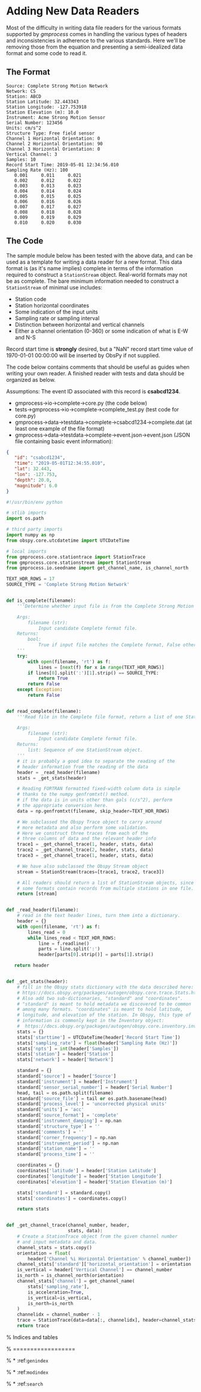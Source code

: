 # Adding New Data Readers

Most of the difficulty in writing data file readers for the various formats
supported by *gmprocess* comes in handling the various types of headers and
inconsistencies in adherence to the various standards. Here we'll be removing
those from the equation and presenting a semi-idealized data format and some
code to read it.

## The Format

```text
Source: Complete Strong Motion Network
Network: CS
Station: ABCD
Station Latitude: 32.443343
Station Longitude: -127.753918
Station Elevation (m): 10.0
Instrument: Acme Strong Motion Sensor
Serial Number: 123456
Units: cm/s^2
Structure Type: Free field sensor
Channel 1 Horizontal Orientation: 0
Channel 2 Horizontal Orientation: 90
Channel 3 Horizontal Orientation: 0
Vertical Channel: 3
Samples: 10
Record Start Time: 2019-05-01 12:34:56.010
Sampling Rate (Hz): 100
   0.001     0.011     0.021
   0.002     0.012     0.022
   0.003     0.013     0.023
   0.004     0.014     0.024
   0.005     0.015     0.025
   0.006     0.016     0.026
   0.007     0.017     0.027
   0.008     0.018     0.028
   0.009     0.019     0.029
   0.010     0.020     0.030
```

## The Code

The sample module below has been tested with the above data, and can be used as
a template for writing a data reader for a new format. This data format is (as
it's name implies) complete in terms of the information required to construct a
`StationStream` object. Real-world formats may not be as complete. The bare
minimum information needed to construct a `StationStream` of minimal use
includes:

- Station code
- Station horizontal coordinates
- Some indication of the input units
- Sampling rate or sampling interval
- Distinction between horizontal and vertical channels
- Either a channel orientation (0-360) or some indication of what is E-W and N-S

Record start time is **strongly** desired, but a "NaN" record start time value
of 1970-01-01 00:00:00 will be inserted by ObsPy if not supplied.

The code below contains comments that should be useful as guides when writing
your own reader. A finished reader with tests and data should be organized as
below.

Assumptions: The event ID associated with this record is **csabcd1234**.

- gmprocess->io->complete->core.py (the code below)
- tests->gmprocess->io->complete->complete_test.py (test code for core.py)
- gmprocess->data->testdata->complete->csabcd1234->complete.dat (at least one
  example of the file format)
- gmprocess->data->testdata->complete->event.json->event.json (JSON file
  containing basic event information):

```json
{
   "id": "csabcd1234",
   "time": "2019-05-01T12:34:55.010",
   "lat": 32.443,
   "lon": -127.753,
   "depth": 20.0,
   "magnitude": 6.0
}
```

```python
#!/usr/bin/env python

# stlib imports
import os.path

# third party imports
import numpy as np
from obspy.core.utcdatetime import UTCDateTime

# local imports
from gmprocess.core.stationtrace import StationTrace
from gmprocess.core.stationstream import StationStream
from gmprocess.io.seedname import get_channel_name, is_channel_north

TEXT_HDR_ROWS = 17
SOURCE_TYPE = 'Complete Strong Motion Network'


def is_complete(filename):
    '''Determine whether input file is from the Complete Strong Motion Network.

    Args:
        filename (str):
            Input candidate Complete format file.
    Returns:
        bool:
            True if input file matches the Complete format, False otherwise.
    '''
    try:
        with open(filename, 'rt') as f:
            lines = [next(f) for x in range(TEXT_HDR_ROWS)]
        if lines[0].split(':')[1].strip() == SOURCE_TYPE:
            return True
        return False
    except Exception:
        return False


def read_complete(filename):
    '''Read file in the Complete file format, return a list of one StationStream.

    Args:
        filename (str):
            Input candidate Complete format file.
    Returns:
        list: Sequence of one StationStream object.
    '''
    # it is probably a good idea to separate the reading of the
    # header information from the reading of the data
    header = _read_header(filename)
    stats = _get_stats(header)

    # Reading FORTRAN formatted fixed-width column data is simple
    # thanks to the numpy genfromtxt() method.
    # if the data is in units other than gals (c/s^2), perform
    # the appropriate conversion here.
    data = np.genfromtxt(filename, skip_header=TEXT_HDR_ROWS)

    # We subclassed the Obspy Trace object to carry around
    # more metadata and also perform some validation.
    # Here we construct three traces from each of the
    # three columns of data and the relevant header info
    trace1 = _get_channel_trace(1, header, stats, data)
    trace2 = _get_channel_trace(2, header, stats, data)
    trace3 = _get_channel_trace(1, header, stats, data)

    # We have also subclassed the Obspy Stream object
    stream = StationStream(traces=[trace1, trace2, trace3])

    # All readers should return a list of StationStream objects, since
    # some formats contain records from multiple stations in one file.
    return [stream]


def _read_header(filename):
    # read in the text header lines, turn them into a dictionary.
    header = {}
    with open(filename, 'rt') as f:
        lines_read = 0
        while lines_read < TEXT_HDR_ROWS:
            line = f.readline()
            parts = line.split(':')
            header[parts[0].strip()] = parts[1].strip()

   return header


def _get_stats(header):
    # fill in the Obspy stats dictionary with the data described here:
    # https://docs.obspy.org/packages/autogen/obspy.core.trace.Stats.html
    # Also add two sub-dictionaries, "standard" and "coordinates".
    # "standard" is meant to hold metadata we discovered to be common
    # among many formats. "coordinates" is meant to hold latitude,
    # longitude, and elevation of the station. In Obspy, this type of
    # information is commonly kept in the Inventory object:
    #  https://docs.obspy.org/packages/autogen/obspy.core.inventory.inventory.Inventory.html
    stats = {}
    stats['starttime'] = UTCDateTime(header['Record Start Time'])
    stats['sampling_rate'] = float(header['Sampling Rate (Hz)'])
    stats['npts'] = int(header['Samples'])
    stats['station'] = header['Station']
    stats['network'] = header['Network']

    standard = {}
    standard['source'] = header['Source']
    standard['instrument'] = header['Instrument']
    standard['sensor_serial_number'] = header['Serial Number']
    head, tail = os.path.split(filename)
    standard['source_file'] = tail or os.path.basename(head)
    standard['process_level'] = 'uncorrected physical units'
    standard['units'] = 'acc'
    standard['source_format'] = 'complete'
    standard['instrument_damping'] = np.nan
    standard['structure_type'] = ''
    standard['comments'] = ''
    standard['corner_frequency'] = np.nan
    standard['instrument_period'] = np.nan
    standard['station_name'] = ''
    standard['process_time'] = ''

    coordinates = {}
    coordinates['latitude'] = header['Station Latitude']
    coordinates['longitude'] = header['Station Longitude']
    coordinates['elevation'] = header['Station Elevation (m)']

    stats['standard'] = standard.copy()
    stats['coordinates'] = coordinates.copy()

    return stats


def _get_channel_trace(channel_number, header,
                       stats, data):
    # Create a StationTrace object from the given channel number
    # and input metadata and data.
    channel_stats = stats.copy()
    orientation = float(
        header['Channel %i Horizontal Orientation' % channel_number])
    channel_stats['standard']['horizontal_orientation'] = orientation
    is_vertical = header['Vertical Channel'] == channel_number
    is_north = is_channel_north(orientation)
    channel_stats['channel'] = get_channel_name(
        stats['sampling_rate'],
        is_acceleration=True,
        is_vertical=is_vertical,
        is_north=is_north
    )
    channelidx = channel_number - 1
    trace = StationTrace(data=data[:, channelidx], header=channel_stats)
    return trace
```

% Indices and tables

% ==================

% * :ref:`genindex`

% * :ref:`modindex`

% * :ref:`search`

